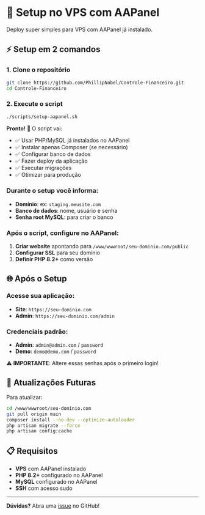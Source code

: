 # 🚀 Setup no VPS com AAPanel

Deploy super simples para VPS com AAPanel já instalado.

## ⚡ Setup em 2 comandos

### 1. Clone o repositório
```bash
git clone https://github.com/PhillipNobel/Controle-Financeiro.git
cd Controle-Financeiro
```

### 2. Execute o script
```bash
./scripts/setup-aapanel.sh
```

**Pronto!** 🎉 O script vai:
- ✅ Usar PHP/MySQL já instalados no AAPanel
- ✅ Instalar apenas Composer (se necessário)
- ✅ Configurar banco de dados
- ✅ Fazer deploy da aplicação
- ✅ Executar migrações
- ✅ Otimizar para produção

### Durante o setup você informa:
- **Domínio**: ex: `staging.meusite.com`
- **Banco de dados**: nome, usuário e senha
- **Senha root MySQL**: para criar o banco

### Após o script, configure no AAPanel:
1. **Criar website** apontando para `/www/wwwroot/seu-dominio.com/public`
2. **Configurar SSL** para seu domínio
3. **Definir PHP 8.2+** como versão

## 🌐 Após o Setup

### Acesse sua aplicação:
- **Site**: `https://seu-dominio.com`
- **Admin**: `https://seu-dominio.com/admin`

### Credenciais padrão:
- **Admin**: `admin@admin.com` / `password`
- **Demo**: `demo@demo.com` / `password`

⚠️ **IMPORTANTE**: Altere essas senhas após o primeiro login!

## 🔄 Atualizações Futuras

Para atualizar:

```bash
cd /www/wwwroot/seu-dominio.com
git pull origin main
composer install --no-dev --optimize-autoloader
php artisan migrate --force
php artisan config:cache
```

## 📋 Requisitos

- **VPS** com AAPanel instalado
- **PHP 8.2+** configurado no AAPanel
- **MySQL** configurado no AAPanel
- **SSH** com acesso sudo

---

**Dúvidas?** Abra uma [issue](https://github.com/PhillipNobel/Controle-Financeiro/issues) no GitHub!